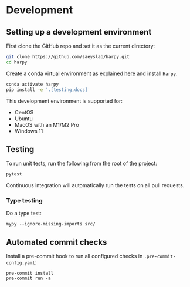 # Development

## Setting up a development environment

First clone the GitHub repo and set it as the current directory:

```bash
git clone https://github.com/saeyslab/harpy.git
cd harpy
```

Create a conda virtual environment as explained [here](./installation.md) and install `Harpy`.

```bash
conda activate harpy
pip install -e '.[testing,docs]'
```

This development environment is supported for:

- CentOS
- Ubuntu
- MacOS with an M1/M2 Pro
- Windows 11

## Testing

To run unit tests, run the following from the root of the project:

```bash
pytest
```

Continuous integration will automatically run the tests on all pull requests.

### Type testing

Do a type test:

```
mypy --ignore-missing-imports src/
```

## Automated commit checks

Install a pre-commit hook to run all configured checks in `.pre-commit-config.yaml`:

```
pre-commit install
pre-commit run -a
```
